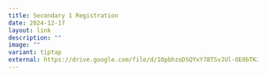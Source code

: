 ```yaml
---
title: Secondary 1 Registration
date: 2024-12-17
layout: link
description: ""
image: ""
variant: tiptap
external: https://drive.google.com/file/d/10pbhzoDSQYxY7BTSvJUl-OE8bTKzM4h0/view?usp=drive_link
---
```

